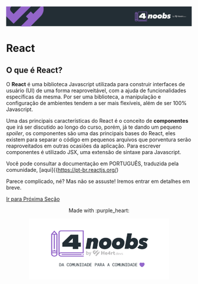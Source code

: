<p align="center">
  <a href="https://github.com/he4rt/4noobs" target="_blank">
    <img src="../../assets/global/header-4noobs.svg">
  </a>
</p>

# React

## O que é React?

O **React** é uma biblioteca Javascript utilizada para construir interfaces de usuário (UI) de uma forma reaproveitável, com a ajuda de funcionalidades específicas da mesma. Por ser uma biblioteca, a manipulação e configuração de ambientes tendem a ser mais flexíveis, além de ser 100% Javascript.

Uma das principais características do React é o conceito de **componentes** que irá ser discutido ao longo do curso, porém, já te dando um pequeno _spoiler_, os componentes são uma das principais bases do React, eles existem para separar o código em pequenos arquivos que porventura serão reaproveitados em outras ocasiões da aplicação. Para escrever componentes é utilizado JSX, uma extensão de sintaxe para Javascript.

Você pode consultar a documentação em PORTUGUÊS, traduzida pela comunidade, [aqui]{{https://pt-br.reactjs.org/)

Parece complicado, né? Mas não se assuste! Iremos entrar em detalhes em breve.

[Ir para Próxima Seção](./3-Componentizacao.md)

<p align="center">Made with :purple_heart:</p>

<p align="center">
  <a href="https://github.com/he4rt/4noobs" target="_blank">
    <img src="../../assets/global/footer-4noobs.svg" width="380">
  </a>
</p>